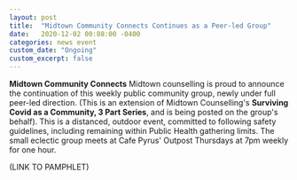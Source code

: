 ```yaml
---
layout: post
title:  "Midtown Community Connects Continues as a Peer-led Group"
date:   2020-12-02 00:08:00 -0400
categories: news event
custom_date: "Ongoing"
custom_excerpt: false
---
```


**Midtown Community Connects** Midtown counselling is proud to announce the continuation of this weekly public community group, newly under full peer-led direction. (This is an extension of Midtown Counselling's **Surviving Covid as a Community, 3 Part Series**, and is being posted on the group's behalf). This is a distanced, outdoor event, committed to following safety guidelines, including remaining within Public Health gathering limits. The small eclectic group meets at Cafe Pyrus' Outpost Thursdays at 7pm weekly for one hour. 

(LINK TO PAMPHLET)